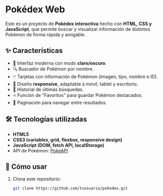 # Pokédex Web

Este es un proyecto de **Pokédex interactiva** hecho con **HTML, CSS y JavaScript**, que permite buscar y visualizar información de distintos Pokémon de forma rápida y amigable.

## ✨ Características
- 🎨 Interfaz moderna con modo **claro/oscuro**.
- 🔍 Buscador de Pokémon por nombre.
- 🃏 Tarjetas con información de Pokémon (imagen, tipo, nombre e ID).
- 📱 Diseño **responsive**, adaptable a móvil, tablet y escritorio.
- 📑 Historial de últimas búsquedas.
- ⭐ Función de "Favoritos" para guardar Pokémon destacados.
- 📄 Paginación para navegar entre resultados.

## 🛠️ Tecnologías utilizadas
- **HTML5**
- **CSS3 (variables, grid, flexbox, responsive design)**
- **JavaScript (DOM, fetch API, localStorage)**
- API de Pokémon: [PokeAPI](https://pokeapi.co/)

## 🚀 Cómo usar
1. Clona este repositorio:
   ```bash
   git clone https://github.com/tuusuario/pokedex.git
